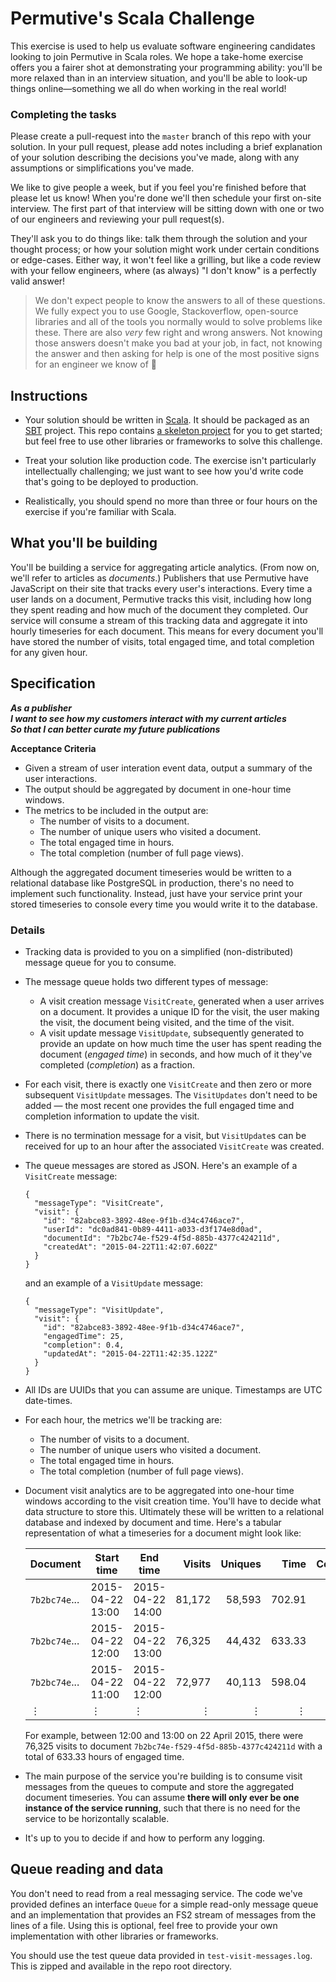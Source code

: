 # Permutive's Scala Challenge

This exercise is used to help us evaluate software engineering candidates looking to join Permutive in Scala roles.  We hope a take-home exercise offers you a fairer shot at demonstrating your programming ability: you'll be more relaxed than in an interview situation, and you'll be able to look-up things online—something we all do when working in the real world! 

### Completing the tasks

Please create a pull-request into the `master` branch of this repo with your solution. In your pull request, please add notes including a brief explanation of your solution describing the decisions you've made, along with any assumptions or simplifications you've made.

We like to give people a week, but if you feel you're finished before that please let us know! When you're done we'll then schedule your first on-site interview. The first part of that interview will be sitting down with one or two of our engineers and reviewing your pull request(s).

They'll ask you to do things like: talk them through the solution and your thought process; or how your solution might work under certain conditions or edge-cases. Either way, it won't feel like a grilling, but like a code review with your fellow engineers, where (as always) "I don't know" is a perfectly valid answer!

> We don't expect people to know the answers to all of these questions. We fully expect you to use Google, Stackoverflow, open-source libraries and all of the tools you normally would to solve problems like these. There are also *very* few right and wrong answers. Not knowing those answers doesn't make you bad at your job, in fact, not knowing the answer and then asking for help is one of the most positive signs for an engineer we know of 💖

## Instructions

  - Your solution should be written in [Scala](https://scala-lang.org). It should be packaged as an [SBT](http://www.scala-sbt.org/0.13/tutorial/index.html) project.  This repo contains [a skeleton project](https://s3-eu-west-1.amazonaws.com/permutive-coding-exercise/permutive-coding-challenge.zip) for you to get started; but feel free to use other libraries or frameworks to solve this challenge.

  - Treat your solution like production code.  The exercise isn't particularly intellectually challenging; we just want to see how you'd write code that's going to be deployed to production.

  - Realistically, you should spend no more than three or four hours on the exercise if you're familiar with Scala.

## What you'll be building

You'll be building a service for aggregating article analytics.  (From now on, we'll refer to articles as *documents*.)  Publishers that use Permutive have JavaScript on their site that tracks every user's interactions.  Every time a user lands on a document, Permutive tracks this visit, including how long they spent reading and how much of the document they completed.  Our service will consume a stream of this tracking data and aggregate it into hourly timeseries for each document.  This means for every document you'll have stored the number of visits, total engaged time, and total completion for any given hour.

## Specification

__*As a publisher  
I want to see how my customers interact with my current articles  
So that I can better curate my future publications*__

__Acceptance Criteria__
- Given a stream of user interation event data, output a summary of the user interactions.
- The output should be aggregated by document in one-hour time windows.
- The metrics to be included in the output are:
  - The number of visits to a document.
  - The number of unique users who visited a document.
  - The total engaged time in hours.
  - The total completion (number of full page views).

Although the aggregated document timeseries would be written to a relational database like PostgreSQL in production, there's no need to implement such functionality. Instead, just have your service print your stored timeseries to console every time you would write it to the database.

### Details

  - Tracking data is provided to you on a simplified (non-distributed) message queue for you to consume.

  - The message queue holds two different types of message:
      - A visit creation message `VisitCreate`, generated when a user arrives on a document.  It provides a unique ID for the visit, the user making the visit, the document being visited, and the time of the visit.
      - A visit update message `VisitUpdate`, subsequently generated to provide an update on how much time the user has spent reading the document (*engaged time*) in seconds, and how much of it they've completed (*completion*) as a fraction.

  - For each visit, there is exactly one `VisitCreate` and then zero or more subsequent `VisitUpdate` messages.  The `VisitUpdates` don't need to be added — the most recent one provides the full engaged time and completion information to update the visit.

  - There is no termination message for a visit, but `VisitUpdate`s can be received for up to an hour after the associated `VisitCreate` was created.

  - The queue messages are stored as JSON.  Here's an example of a `VisitCreate` message:

    ```
    {
      "messageType": "VisitCreate",
      "visit": {
        "id": "82abce83-3892-48ee-9f1b-d34c4746ace7",
        "userId": "dc0ad841-0b89-4411-a033-d3f174e8d0ad",
        "documentId": "7b2bc74e-f529-4f5d-885b-4377c424211d",
        "createdAt": "2015-04-22T11:42:07.602Z"
      }
    }
    ```

    and an example of a `VisitUpdate` message:

    ```
    {
      "messageType": "VisitUpdate",
      "visit": {
        "id": "82abce83-3892-48ee-9f1b-d34c4746ace7",
        "engagedTime": 25,
        "completion": 0.4,
        "updatedAt": "2015-04-22T11:42:35.122Z"
      }
    }
    ```

  - All IDs are UUIDs that you can assume are unique.  Timestamps are UTC date-times.

  - For each hour, the metrics we'll be tracking are:
      - The number of visits to a document.
      - The number of unique users who visited a document.
      - The total engaged time in hours.
      - The total completion (number of full page views).

  - Document visit analytics are to be aggregated into one-hour time windows according to the visit creation time.  You'll have to decide what data structure to store this.  Ultimately these will be written to a relational database and indexed by document and time.  Here's a tabular representation of what a timeseries for a document might look like:

    | Document      | Start time       | End time         | Visits | Uniques | Time   | Completion |
    | ------------- | ---------------- | ---------------- | ------:| -------:| ------:| ----------:|
    | `7b2bc74e`... | 2015-04-22 13:00 | 2015-04-22 14:00 | 81,172 | 58,593  | 702.91 | 67,399     |
    | `7b2bc74e`... | 2015-04-22 12:00 | 2015-04-22 13:00 | 76,325 | 44,432  | 633.33 | 57,751     |
    | `7b2bc74e`... | 2015-04-22 11:00 | 2015-04-22 12:00 | 72,977 | 40,113  | 598.04 | 51,010     |
    | ⋮             | ⋮                | ⋮                | ⋮      | ⋮       | ⋮      | ⋮          |

    For example, between 12:00 and 13:00 on 22 April 2015, there were 76,325 visits to document `7b2bc74e-f529-4f5d-885b-4377c424211d` with a total of 633.33 hours of engaged time.

  - The main purpose of the service you're building is to consume visit messages from the queues to compute and store the aggregated document timeseries.  You can assume **there will only ever be one instance of the service running**, such that there is no need for the service to be horizontally scalable.

  - It's up to you to decide if and how to perform any logging.

## Queue reading and data

You don't need to read from a real messaging service.  The code we've provided defines an interface `Queue` for a simple read-only message queue and an implementation that provides an FS2 stream of messages from the lines of a file.  Using this is optional, feel free to provide your own implementation with other libraries or frameworks.

You should use the test queue data provided in `test-visit-messages.log`.  This is zipped and available in the repo root directory.
